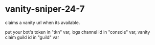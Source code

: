 # vanity-sniper-24-7
claims a vanity url when its available.

put your bot's token in "tkn" var, 
logs channel id in "console" var, 
vanity claim guild id in "guild" var
